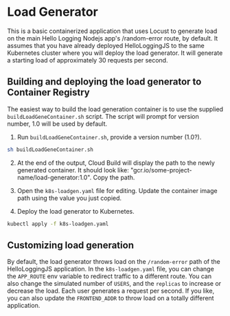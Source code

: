 # Load Generator

This is a basic containerized application that uses Locust to generate load on the main Hello Logging Nodejs app's /random-error route, by default. It assumes that you have already deployed HelloLoggingJS to the same Kubernetes cluster where you will deploy the load generator. It will generate a starting load of approximately 30 requests per second. 

## Building and deploying the load generator to Container Registry

The easiest way to build the load generation container is to use the supplied `buildLoadGeneContainer.sh` script. The script will prompt for version number, 1.0 will be used by default.

1. Run `buildLoadGeneContainer.sh`, provide a version number (1.0?).

``` bash
sh buildLoadGeneContainer.sh
```

2. At the end of the output, Cloud Build will display the path to the newly generated container. It should look like: "gcr.io/some-project-name/load-generator:1.0". Copy the path. 

3. Open the `k8s-loadgen.yaml` file for editing. Update the container image path using the value you just copied.

4. Deploy the load generator to Kubernetes.

``` bash
kubectl apply -f k8s-loadgen.yaml
```

## Customizing load generation

By default, the load generator throws load on the `/random-error` path of the HelloLoggingJS application. In the `k8s-loadgen.yaml` file, you can change the `APP_ROUTE` env variable to redirect traffic to a different route. You can also change the simulated number of `USERS`, and the `replicas` to increase or decrease the load. Each user generates a request per second. If you like, you can also update the `FRONTEND_ADDR` to throw load on a totally different application. 
